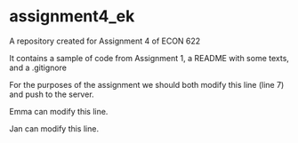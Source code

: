 # assignment4_ek
A repository created for Assignment 4 of ECON 622

It contains a sample of code from Assignment 1, a README with some texts, and
a .gitignore

For the purposes of the assignment we should both modify this line (line 7) and push to the server.

Emma can modify this line.

Jan can modify this line.
